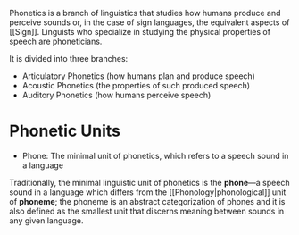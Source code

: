 Phonetics is a branch of linguistics that studies how humans produce and perceive sounds or, in the case of sign languages, the equivalent aspects of [[Sign]]. Linguists who specialize in studying the physical properties of speech are phoneticians.

It is divided into three branches:
- Articulatory Phonetics (how humans plan and produce speech)
- Acoustic Phonetics (the properties of such produced speech)
- Auditory Phonetics (how humans perceive speech)
# Phonetic Units
- Phone: The minimal unit of phonetics, which refers to a speech sound in a language

Traditionally, the minimal linguistic unit of phonetics is the **phone**—a speech sound in a language which differs from the [[Phonology|phonological]] unit of **phoneme**; the phoneme is an abstract categorization of phones and it is also defined as the smallest unit that discerns meaning between sounds in any given language.
